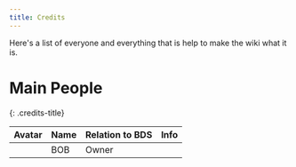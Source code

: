 ```yaml
---
title: Credits
---
```


Here's a list of everyone and everything that is help to make the wiki what it is.

# Main People
{: .credits-title}

| Avatar | Name | Relation to BDS | Info |
|-|-|-|-|
| <img class="credits-roblox-avatar" src="https://www.roblox.com/avatar-thumbnail/image?userId=241903094&width=420&height=420&format=png" alt=""> | BOB | Owner |  |
